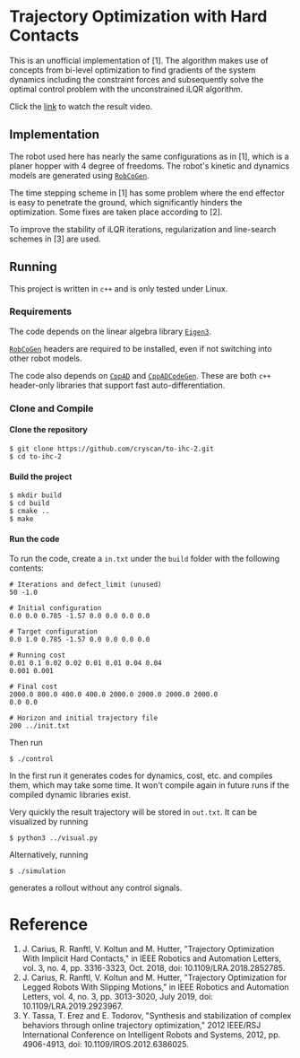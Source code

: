 # Trajectory Optimization with Hard Contacts

This is an unofficial implementation of [1]. The algorithm makes use of concepts from bi-level optimization to find
gradients of the system dynamics including the constraint forces and subsequently solve the optimal control problem with
the unconstrained iLQR algorithm.

Click the [link](https://youtu.be/FF3h_-KwoyE) to watch the result video.

## Implementation

The robot used here has nearly the same configurations as in [1], which is a planer hopper with 4 degree of freedoms.
The robot's kinetic and dynamics models are generated using [`RobCoGen`](https://robcogenteam.bitbucket.io/).

The time stepping scheme in [1] has some problem where the end effector is easy to penetrate the ground, which
significantly hinders the optimization. Some fixes are taken place according to [2].

To improve the stability of iLQR iterations, regularization and line-search schemes in [3] are used.

## Running

This project is written in `c++` and is only tested under Linux.

### Requirements

The code depends on the linear algebra library [`Eigen3`](https://eigen.tuxfamily.org).

[`RobCoGen`](https://robcogenteam.bitbucket.io/) headers are required to be installed, even if not switching into other
robot models.

The code also depends on [`CppAD`](https://github.com/coin-or/CppAD.git)
and [`CppADCodeGen`](https://github.com/joaoleal/CppADCodeGen.git). These are both `c++` header-only libraries that
support fast auto-differentiation.

### Clone and Compile

#### Clone the repository

```shell
$ git clone https://github.com/cryscan/to-ihc-2.git
$ cd to-ihc-2
```

#### Build the project

```shell
$ mkdir build
$ cd build
$ cmake ..
$ make
```

#### Run the code

To run the code, create a `in.txt` under the `build` folder with the following contents:

```
# Iterations and defect_limit (unused)
50 -1.0

# Initial configuration
0.0 0.0 0.785 -1.57 0.0 0.0 0.0 0.0

# Target configuration
0.0 1.0 0.785 -1.57 0.0 0.0 0.0 0.0

# Running cost
0.01 0.1 0.02 0.02 0.01 0.01 0.04 0.04
0.001 0.001

# Final cost
2000.0 800.0 400.0 400.0 2000.0 2000.0 2000.0 2000.0
0.0 0.0

# Horizon and initial trajectory file
200 ../init.txt
```

Then run

```shell
$ ./control
```

In the first run it generates codes for dynamics, cost, etc. and compiles them, which may take some time. It won't
compile again in future runs if the compiled dynamic libraries exist.

Very quickly the result trajectory will be stored in `out.txt`. It can be visualized by running

```shell
$ python3 ../visual.py
```

Alternatively, running

```shell
$ ./simulation
```

generates a rollout without any control signals.

# Reference

1. J. Carius, R. Ranftl, V. Koltun and M. Hutter, "Trajectory Optimization With Implicit Hard Contacts," in IEEE
   Robotics and Automation Letters, vol. 3, no. 4, pp. 3316-3323, Oct. 2018, doi: 10.1109/LRA.2018.2852785.
2. J. Carius, R. Ranftl, V. Koltun and M. Hutter, "Trajectory Optimization for Legged Robots With Slipping Motions," in
   IEEE Robotics and Automation Letters, vol. 4, no. 3, pp. 3013-3020, July 2019, doi: 10.1109/LRA.2019.2923967.
3. Y. Tassa, T. Erez and E. Todorov, "Synthesis and stabilization of complex behaviors through online trajectory
   optimization," 2012 IEEE/RSJ International Conference on Intelligent Robots and Systems, 2012, pp. 4906-4913, doi:
   10.1109/IROS.2012.6386025.